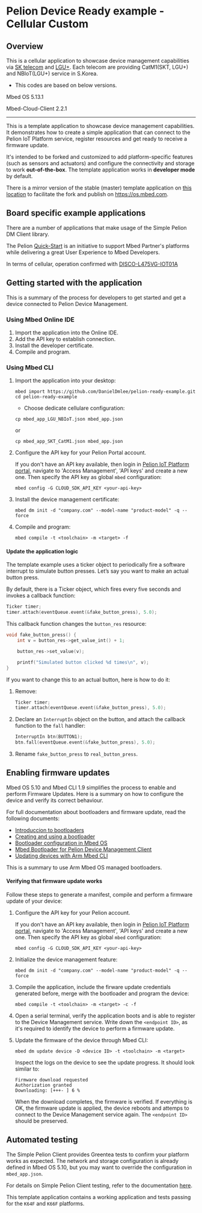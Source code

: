 # Pelion Device Ready example - Cellular Custom
## Overview

This is a cellular application to showcase device management capabilities via [SK telecom](https://www.sktelecom.com/index_en.html) and [LGU+](http://www.uplus.co.kr/home/Index.hpi). Each telecom are providing CatM1(SKT, LGU+) and NBIoT(LGU+) service in S.Korea.

* This codes are based on below versions.

Mbed OS 5.13.1

Mbed-Cloud-Client 2.2.1

---------------------------------------------------------------------------------------------------------------------------------------

This is a template application to showcase device management capabilities. It demonstrates how to create a simple application that can connect to the Pelion IoT Platform service, register resources and get ready to receive a firmware update.

It's intended to be forked and customized to add platform-specific features (such as sensors and actuators) and configure the connectivity and storage to work **out-of-the-box**. The template application works in **developer mode** by default.

There is a mirror version of the stable (master) template application on [this location](https://os.mbed.com/teams/mbed-os-examples/code/pelion-ready-example) to facilitate the fork and publish on https://os.mbed.com.

## Board specific example applications

  There are a number of applications that make usage of the Simple Pelion DM Client library.

  The Pelion [Quick-Start](https://cloud.mbed.com/quick-start) is an initiative to support Mbed Partner's platforms while delivering a great User Experience to Mbed Developers.
  
  In terms of cellular, operation confirmed with [DISCO-L475VG-IOT01A](https://os.mbed.com/platforms/ST-Discovery-L475E-IOT01A/)
    
## Getting started with the application

This is a summary of the process for developers to get started and get a device connected to Pelion Device Management.

### Using Mbed Online IDE

1. Import the application into the Online IDE.
2. Add the API key to establish connection.
3. Install the developer certificate.
4. Compile and program.

### Using Mbed CLI

1. Import the application into your desktop:

    ```
    mbed import https://github.com/DanielDmlee/pelion-ready-example.git
    cd pelion-ready-example
    ```
    * Choose dedicate cellulare configuration:
    
    ```
    cp mbed_app_LGU_NBIoT.json mbed_app.json
    ```
    or
    ```
    cp mbed_app_SKT_CatM1.json mbed_app.json
    ```

2. Configure the API key for your Pelion Portal account.

     If you don't have an API key available, then login in [Pelion IoT Platform portal](https://portal.mbedcloud.com/), navigate to 'Access Management', 'API keys' and create a new one. Then specify the API key as global `mbed` configuration:

    ```
    mbed config -G CLOUD_SDK_API_KEY <your-api-key>
    ```

3. Install the device management certificate:

    ```
    mbed dm init -d "company.com" --model-name "product-model" -q --force
    ```

4. Compile and program:

    ```
    mbed compile -t <toolchain> -m <target> -f
    ```

#### Update the application logic

The template example uses a ticker object to periodically fire a software interrupt to simulate button presses. Let’s say you want to make an actual button press.

By default, there is a Ticker object, which fires every five seconds and invokes a callback function:

```cpp
Ticker timer;
timer.attach(eventQueue.event(&fake_button_press), 5.0);
```

This callback function changes the `button_res` resource:

```cpp
void fake_button_press() {
    int v = button_res->get_value_int() + 1;

    button_res->set_value(v);

    printf("Simulated button clicked %d times\n", v);
}
```

If you want to change this to an actual button, here is how to do it:

1. Remove:

    ```cpp
    Ticker timer;
    timer.attach(eventQueue.event(&fake_button_press), 5.0);
    ```

2. Declare an `InterruptIn` object on the button, and attach the callback function to the `fall` handler:

    ```cpp
    InterruptIn btn(BUTTON1);
    btn.fall(eventQueue.event(&fake_button_press), 5.0);
    ```

3. Rename `fake_button_press` to `real_button_press`.

## Enabling firmware updates

Mbed OS 5.10 and Mbed CLI 1.9 simplifies the process to enable and perform Firmware Updates. Here is a summary on how to configure the device and verify its correct behaviour.

For full documentation about bootloaders and firmware update, read the following documents:

- [Introduccion to bootloaders](https://os.mbed.com/docs/latest/porting/bootloader.html)
- [Creating and using a bootloader](https://os.mbed.com/docs/latest/tutorials/bootloader.html)
- [Bootloader configuration in Mbed OS](https://os.mbed.com/docs/latest/tools/configuring-tools.html)
- [Mbed Bootloader for Pelion Device Management Client](https://github.com/ARMmbed/mbed-bootloader)
- [Updating devices with Arm Mbed CLI](https://os.mbed.com/docs/latest/tools/cli-update.html)

This is a summary to use Arm Mbed OS managed bootloaders.

#### Verifying that firmware update works

Follow these steps to generate a manifest, compile and perform a firmware update of your device:

1. Configure the API key for your Pelion account.

     If you don't have an API key available, then login in [Pelion IoT Platform portal](https://portal.mbedcloud.com/), navigate to 'Access Management', 'API keys' and create a new one. Then specify the API key as global `mbed` configuration:

    ```
    mbed config -G CLOUD_SDK_API_KEY <your-api-key>
    ```

2. Initialize the device management feature:

    ```
    mbed dm init -d "company.com" --model-name "product-model" -q --force
    ```

3. Compile the application, include the firware update credentials generated before, merge with the bootloader and program the device:

    ```
    mbed compile -t <toolchain> -m <target> -c -f
    ```

4. Open a serial terminal, verify the application boots and is able to register to the Device Management service. Write down the `<endpoint ID>`, as it's required to identify the device to perform a firmware update.

5. Update the firmware of the device through Mbed CLI:

    ```
    mbed dm update device -D <device ID> -t <toolchain> -m <target>
    ```

    Inspect the logs on the device to see the update progress. It should look similar to:

    ```
    Firmware download requested
    Authorization granted
    Downloading: [+++- ] 6 %
    ```

    When the download completes, the firmware is verified. If everything is OK, the firmware update is applied, the device reboots and attemps to connect to the Device Management service again. The `<endpoint ID>` should be preserved.

## Automated testing

The Simple Pelion Client provides Greentea tests to confirm your platform works as expected. The network and storage configuration is already defined in Mbed OS 5.10, but you may want to override the configuration in `mbed_app.json`.

For details on Simple Pelion Client testing, refer to the documentation [here](https://github.com/ARMmbed/simple-mbed-cloud-client#testing).

This template application contains a working application and tests passing for the `K64F` and `K66F` platforms.
